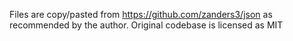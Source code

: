 ﻿Files are copy/pasted from https://github.com/zanders3/json as recommended by the author.
Original codebase is licensed as MIT